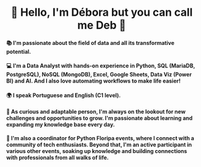 <div align="center">
  <h1>🌼 Hello, I'm Débora but you can call me Deb 🌼</h1>
</div>

#### 📚 I'm passionate about the field of data and all its transformative potential.
#### 💻 I'm a Data Analyst with hands-on experience in Python, SQL (MariaDB, PostgreSQL), NoSQL (MongoDB), Excel, Google Sheets, Data Viz (Power BI) and AI. And I also love automating workflows to make life easier!
#### 🌍 I speak Portuguese and English (C1 level).
#### 🌱 As curious and adaptable person, I'm always on the lookout for new challenges and opportunities to grow. I'm passionate about learning and expanding my knowledge base every day. 
#### 🎉 I'm also a coordinator for Python Floripa events, where I connect with a community of tech enthusiasts. Beyond that, I'm an active participant in various other events, soaking up knowledge and building connections with professionals from all walks of life.
